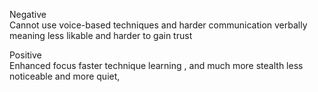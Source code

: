 
Negative  
Cannot use voice-based techniques and harder communication verbally meaning less likable and harder to gain trust

Positive  
Enhanced focus faster technique learning , and much more stealth less noticeable and more quiet,